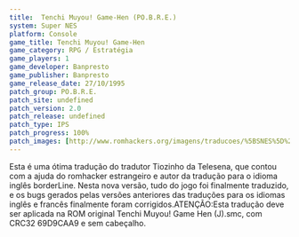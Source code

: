 ```yaml
---
title:  Tenchi Muyou! Game-Hen (PO.B.R.E.)
system: Super NES
platform: Console
game_title: Tenchi Muyou! Game-Hen
game_category: RPG / Estratégia
game_players: 1
game_developer: Banpresto
game_publisher: Banpresto
game_release_date: 27/10/1995
patch_group: PO.B.R.E.
patch_site: undefined
patch_version: 2.0
patch_release: undefined
patch_type: IPS
patch_progress: 100%
patch_images: [http://www.romhackers.org/imagens/traducoes/%5BSNES%5D%20Tenchi%20Muyou!%20Game%20Hen%20-%20POBRE%20-%201.png,http://www.romhackers.org/imagens/traducoes/%5BSNES%5D%20Tenchi%20Muyou!%20Game%20Hen%20-%20POBRE%20-%202.png,http://www.romhackers.org/imagens/traducoes/%5BSNES%5D%20Tenchi%20Muyou!%20Game%20Hen%20-%20POBRE%20-%203.png]
---
```

Esta é uma ótima tradução do tradutor Tiozinho da Telesena, que contou com a ajuda do romhacker estrangeiro e autor da tradução para o idioma inglês borderLine. Nesta nova versão, tudo do jogo foi finalmente traduzido, e os bugs gerados pelas versões anteriores das traduções para os idiomas inglês e francês finalmente foram corrigidos.ATENÇÃO:Esta tradução deve ser aplicada na ROM original Tenchi Muyou! Game Hen (J).smc, com CRC32 69D9CAA9 e sem cabeçalho.